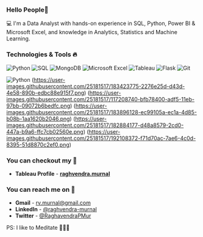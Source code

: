 ### Hello People👋

💻 I'm a Data Analyst with hands-on experience in SQL, Python, Power BI & Microsoft Excel, and knowledge in Analytics, Statistics and Machine Learning.

### Technologies & Tools 🔥
![Python](https://img.shields.io/badge/Python-3776AB?style=for-the-badge&logo=python&logoColor=white)
![SQL](https://img.shields.io/badge/SQL-217346?style=for-the-badge&logo=microsoft-sql&logoColor=white)
![MongoDB](https://img.shields.io/badge/MongoDB-4EA94B?style=for-the-badge&logo=mongodb&logoColor=white)
![Microsoft Excel](https://img.shields.io/badge/Microsoft_Excel-217346?style=for-the-badge&logo=microsoft-excel&logoColor=white) 
![Tableau](https://img.shields.io/badge/Tableau-E97627?style=for-the-badge&logo=Tableau&logoColor=white) 
![Flask](https://img.shields.io/badge/Flask-000000?style=for-the-badge&logo=flask&logoColor=white)
![Git](https://img.shields.io/badge/git-%23F05033.svg?style=for-the-badge&logo=git&logoColor=white)


![Python](https://user-images.githubusercontent.com/25181517/183423507-c056a6f9-1ba8-4312-a350-19bcbc5a8697.png)
(https://user-images.githubusercontent.com/25181517/183423775-2276e25d-d43d-4e58-890b-edbc88e915f7.png)
(https://user-images.githubusercontent.com/25181517/117208740-bfb78400-adf5-11eb-97bb-09072b6bedfc.png)
(https://user-images.githubusercontent.com/25181517/183896128-ec99105a-ec1a-4d85-b08b-1aa1620b2046.png)
(https://user-images.githubusercontent.com/25181517/182884177-d48a8579-2cd0-447a-b9a6-ffc7cb02560e.png)
(https://user-images.githubusercontent.com/25181517/192108372-f71d70ac-7ae6-4c0d-8395-51d8870c2ef0.png)

### You can checkout my 📇

- **Tableau Profile** - **[raghvendra.murnal](https://public.tableau.com/profile/raghvendra.murnal#!/)**

### You can reach me on 📧 

- **Gmail** - rv.murnal@gmail.com 
- **LinkedIn** - <a href="https://www.linkedin.com/in/raghvendra-murnal/"> @raghvendra-murnal</a>
- **Twitter** - <a href="https://twitter.com/RaghavendraPMur/"> @RaghavendraPMur</a>

PS: I like to Meditate 🧘🏽‍♂️
